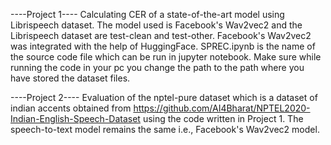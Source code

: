----Project 1----
Calculating CER of a state-of-the-art model using Librispeech dataset. The model used is Facebook's Wav2vec2 and the Librispeech dataset are test-clean and test-other. 
Facebook's Wav2vec2 was integrated with the help of HuggingFace.
SPREC.ipynb is the name of the source code file which can be run in jupyter notebook. 
Make sure while running the code in your pc you change the path to the path where you have stored the dataset files.

----Project 2----
Evaluation of the nptel-pure dataset which is a dataset of indian accents obtained from https://github.com/AI4Bharat/NPTEL2020-Indian-English-Speech-Dataset using the code written in Project 1. 
The speech-to-text model remains the same i.e., Facebook's Wav2vec2 model. 
